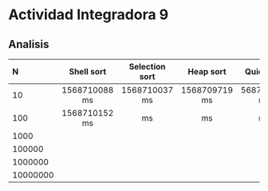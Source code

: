 ﻿# Actividad Integradora 9

## Analisis

|N|Shell sort| Selection sort|Heap sort| Quicksort|
| :--- | :---: | :---: | :---: | :---: |
|10     | 1568710088 ms | 1568710037 ms | 1568709719 ms | 568709631 ms|
|100     | 1568710152 ms |  ms |  ms |  ms|
|1000    |           |              |         |         |             |
|100000  |           |              |         |         |             |
|1000000 |           |              |         |         |             |
|10000000 |           |              |         |         |


